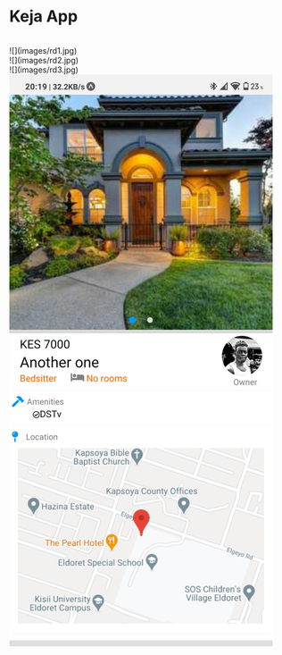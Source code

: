 <h1>Keja App</h1> <br/>
![](images/rd1.jpg) <br/>
![](images/rd2.jpg)<br/>
![](images/rd3.jpg)<br/>
<img src="./images/rd1.jpg">

